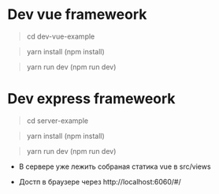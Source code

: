 # Dev vue frameweork
> cd dev-vue-example

> yarn install (npm install)

> yarn run dev (npm run dev)

# Dev express frameweork
> cd server-example

> yarn install (npm install)

> yarn run dev (npm run dev)

* В сервере уже лежить собраная статика vue в src/views

* Достп в браузере через http://localhost:6060/#/

